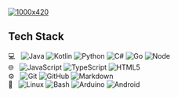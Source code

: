 [![1000x420](https://user-images.githubusercontent.com/438920/84861219-66036b00-b025-11ea-956b-0b5e009e0d78.gif "Louis Lefevre")](https://github.com/louislefevre)

## Tech Stack
💻 &nbsp;
  ![Java](https://img.shields.io/badge/-Java-333333?style=flat&logo=java&logoColor=007396)
  ![Kotlin](https://img.shields.io/badge/-Kotlin-333333?style=flat&logo=kotlin)
  ![Python](https://img.shields.io/badge/-Python-333333?style=flat&logo=python)
  ![C#](https://img.shields.io/badge/C%23-333333?style=flat&logo=c-sharp&logoColor=blue)
  ![Go](https://img.shields.io/badge/-Go-333333?style=flat&logo=go)
  ![Node](https://img.shields.io/badge/-Node.js-333333?style=flat&logo=node.js)  
🌐 &nbsp;
  ![JavaScript](https://img.shields.io/badge/-JavaScript-333333?style=flat&logo=javascript)
  ![TypeScript](https://img.shields.io/badge/-TypeScript-333333?style=flat&logo=typescript)
  ![HTML5](https://img.shields.io/badge/-HTML5-333333?style=flat&logo=HTML5)  
⚙️ &nbsp;
  ![Git](https://img.shields.io/badge/-Git-333333?style=flat&logo=git)
  ![GitHub](https://img.shields.io/badge/-GitHub-333333?style=flat&logo=github)
  ![Markdown](https://img.shields.io/badge/-Markdown-333333?style=flat&logo=markdown)  
🔧 &nbsp;
  ![Linux](https://img.shields.io/badge/-Linux-333333?style=flat&logo=linux)
  ![Bash](https://img.shields.io/badge/-Bash-333333?style=flat&logo=gnu-bash)
  ![Arduino](https://img.shields.io/badge/-Arduino-333333?style=flat&logo=arduino)
  ![Android](https://img.shields.io/badge/-Android-333333?style=flat&logo=android)  

